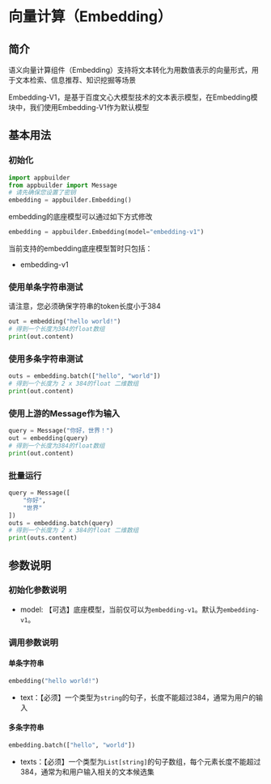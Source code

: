# 向量计算（Embedding）

## 简介

语义向量计算组件（Embedding）支持将文本转化为用数值表示的向量形式，用于文本检索、信息推荐、知识挖掘等场景

Embedding-V1，是基于百度文心大模型技术的文本表示模型，在Embedding模块中，我们使用Embedding-V1作为默认模型

## 基本用法

### 初始化

```python
import appbuilder
from appbuilder import Message
# 请先确保您设置了密钥
embedding = appbuilder.Embedding()
```

embedding的底座模型可以通过如下方式修改

```python
embedding = appbuilder.Embedding(model="embedding-v1")
```

当前支持的embedding底座模型暂时只包括：
- embedding-v1


### 使用单条字符串测试

请注意，您必须确保字符串的token长度小于384

```python
out = embedding("hello world!")
# 得到一个长度为384的float数组
print(out.content)
```

### 使用多条字符串测试

```python
outs = embedding.batch(["hello", "world"])
# 得到一个长度为 2 x 384的float 二维数组
print(out.content)
```

### 使用上游的Message作为输入

```python
query = Message("你好，世界！")
out = embedding(query)
# 得到一个长度为384的float数组
print(out.content)
```

### 批量运行

```python
query = Message([
    "你好",
    "世界"
])
outs = embedding.batch(query)
# 得到一个长度为 2 x 384的float 二维数组
print(outs.content)
```

## 参数说明

### 初始化参数说明

- model: 【可选】底座模型，当前仅可以为`embedding-v1`。默认为`embedding-v1`。

### 调用参数说明

#### 单条字符串

```python
embedding("hello world!")
```

- text：【必须】一个类型为`string`的句子，长度不能超过384，通常为用户的输入

#### 多条字符串

```python
embedding.batch(["hello", "world"])
```

- texts：【必须】一个类型为`List[string]`的句子数组，每个元素长度不能超过384，通常为和用户输入相关的文本候选集
